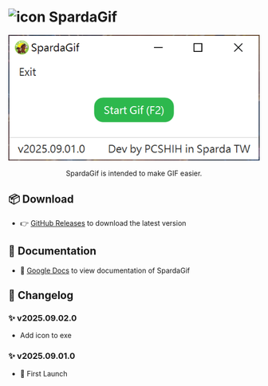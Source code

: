 <h1>
  <img src="https://github.com/pcshih/SpardaGif/raw/main/favicon.ico" alt="icon" width="64">
  SpardaGif
</h1>

<div align="center">
  <img src="https://github.com/pcshih/SpardaGif/raw/main/demo.png" alt="demo" width="700">
  <p>SpardaGif is intended to make GIF easier.</p>
</div>

## 📦 Download
- 👉 [GitHub Releases](https://github.com/pcshih/SpardaGif/releases) to download the latest version

## 📖 Documentation
- 📝 [Google Docs](https://docs.google.com/document/d/1TkKgYelDop5tB_cQuMXsIEO4DbcEAByL_ec5WroHYFk/edit?usp=sharing) to view documentation of SpardaGif

## 📜 Changelog
### ✨ v2025.09.02.0
- Add icon to exe
### ✨ v2025.09.01.0
- 🚀 First Launch

